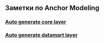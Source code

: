 ## Заметки по Anchor Modeling

### [Auto generate core layer](./auto_gen_core_layer.md)  
### [Auto generate datamart layer](./auto_gen_datamart_layer.md)  
